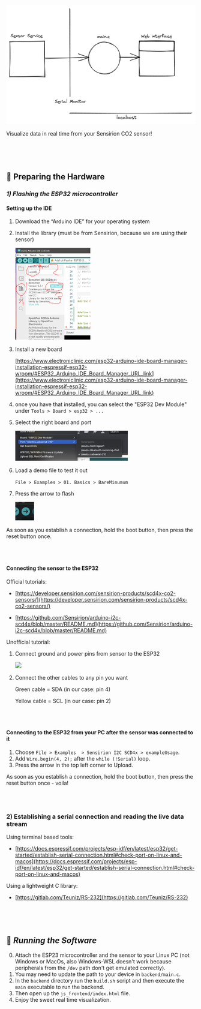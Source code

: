 ![Untitled](./readme_assets/Untitled.png)

Visualize data in real time from your Sensirion CO2 sensor!

<br><br><br>

## 🔧 Preparing the Hardware

### *1) Flashing the ESP32 microcontroller*

#### Setting up the IDE

1. Download the “Arduino IDE” for your operating system
2. Install the library (must be from Sensirion, because we are using their sensor)
    
    <img src="./readme_assets/Untitled%201.png" width="200">
    
3. Install a new board
    
    [https://www.electroniclinic.com/esp32-arduino-ide-board-manager-installation-espressif-esp32-wroom/#ESP32_Arduino_IDE_Board_Manager_URL_link](https://www.electroniclinic.com/esp32-arduino-ide-board-manager-installation-espressif-esp32-wroom/#ESP32_Arduino_IDE_Board_Manager_URL_link)
    
4. once you have that installed, you can select the "ESP32 Dev Module" under `Tools > Board > esp32 > ...`
5. Select the right board and port
    
    <img src="./readme_assets/Untitled%202.png" width="300">
    
6. Load a demo file to test it out
    
    `File > Examples > 01. Basics > BareMinumum`
    
4. Press the arrow to flash

    <img src="./readme_assets/Untitled%203.png" width="50">

As soon as you establish a connection, hold the boot button, then press the reset button once.

<br><br>

#### Connecting the sensor to the ESP32

Official tutorials:

- [https://developer.sensirion.com/sensirion-products/scd4x-co2-sensors/](https://developer.sensirion.com/sensirion-products/scd4x-co2-sensors/)

- [https://github.com/Sensirion/arduino-i2c-scd4x/blob/master/README.md](https://github.com/Sensirion/arduino-i2c-scd4x/blob/master/README.md)

Unofficial tutorial:

1. Connect ground and power pins from sensor to the ESP32
    
    <img src="./readme_assets/Untitled%204.png" width="200">
    
2. Connect the other cables to any pin you want
    
    Green cable = SDA (in our case: pin 4)
    
    Yellow cable = SCL (in our case: pin 2)

<br><br>

#### Connecting to the ESP32 from your PC after the sensor was connected to it

1. Choose `File > Examples  > Sensirion I2C SCD4x > exampleUsage`.
2. Add `Wire.begin(4, 2);` after the `while (!Serial)` loop.
3. Press the arrow in the top left corner to Upload.

As soon as you establish a connection, hold the boot button, then press the reset button once - voila!

<br><br>

### 2) Establishing a serial connection and reading the live data stream

Using terminal based tools:

- [https://docs.espressif.com/projects/esp-idf/en/latest/esp32/get-started/establish-serial-connection.html#check-port-on-linux-and-macos](https://docs.espressif.com/projects/esp-idf/en/latest/esp32/get-started/establish-serial-connection.html#check-port-on-linux-and-macos)

Using a lightweight C library:
- [https://gitlab.com/Teuniz/RS-232](https://gitlab.com/Teuniz/RS-232)


<br><br><br>

## 🔧 *Running the Software*

0. Attach the ESP23 microcontroller and the sensor to your Linux PC (not Windows or MacOs, also Windows-WSL doesn't work because peripherals from the `/dev` path don't get emulated correctly).
1. You may need to update the path to your device in `backend/main.c`.
2. In the `backend` directory run the `build.sh` script and then execute the `main` executable to run the backend.
3. Then open up the `js_frontend/index.html` file.
4. Enjoy the sweet real time visualization.
